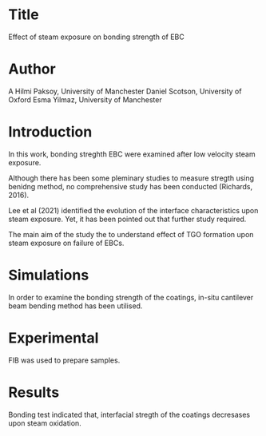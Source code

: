 # Title
Effect of steam exposure on bonding strength of EBC

# Author

A Hilmi Paksoy, University of Manchester
Daniel Scotson, University of Oxford
Esma Yilmaz, University of Manchester

# Introduction
In this work, bonding streghth EBC were examined after low velocity steam exposure.

Although there has been some pleminary studies to measure stregth using benidng method, no comprehensive study has been conducted (Richards, 2016). 

Lee et al (2021) identified the evolution of the interface characteristics upon steam exposure. Yet, it has been pointed out that further study required.

The main aim of the study the to understand effect of TGO formation upon steam exposure on failure of EBCs.

# Simulations	
In order to examine the bonding strength of the coatings, in-situ cantilever beam bending method has been utilised. 

# Experimental
FIB was used to prepare samples. 

# Results
Bonding test indicated that, interfacial stregth of the coatings decresases upon steam oxidation. 

